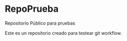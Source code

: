 # RepoPrueba
Repositorio Público para pruebas

Este es un repositorio creado para testear git workflow. 

#
